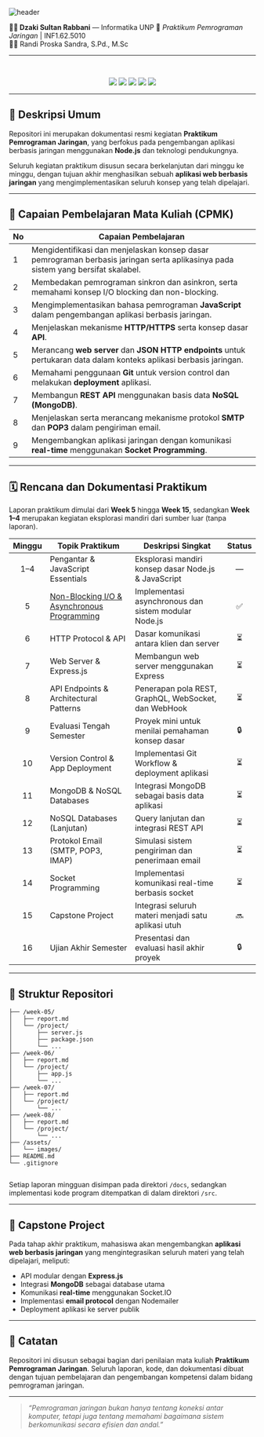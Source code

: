 ![header](https://capsule-render.vercel.app/api?type=waving&height=300&color=gradient&text=Praktikum%20Pemograman%20Jaringan&section=header&fontSize=40&desc=Node.js%20|%20MonggoDB%20|%20Express.js%20|%20Git%20|%20Vercel&descAlignY=57&fontAlignY=45)

**👨‍💻 Dzaki Sultan Rabbani** — Informatika UNP<bt>
📘 *Praktikum Pemrograman Jaringan* | INF1.62.5010<br>
👨‍🏫 Randi Proska Sandra, S.Pd., M.Sc<br>

---

<br>
<p align="center">
  <img src="https://ziadoua.github.io/m3-Markdown-Badges/badges/NodeJS/nodejs1.svg">
  <img src="https://ziadoua.github.io/m3-Markdown-Badges/badges/Express/express1.svg">
  <img src="https://ziadoua.github.io/m3-Markdown-Badges/badges/MongoDB/mongodb1.svg">
  <img src="https://ziadoua.github.io/m3-Markdown-Badges/badges/Git/git1.svg">
  <img src="https://ziadoua.github.io/m3-Markdown-Badges/badges/Vercel/vercel1.svg">
</p>

---


## 📖 Deskripsi Umum
Repositori ini merupakan dokumentasi resmi kegiatan **Praktikum Pemrograman Jaringan**, yang berfokus pada pengembangan aplikasi berbasis jaringan menggunakan **Node.js** dan teknologi pendukungnya.

Seluruh kegiatan praktikum disusun secara berkelanjutan dari minggu ke minggu, dengan tujuan akhir menghasilkan sebuah **aplikasi web berbasis jaringan** yang mengimplementasikan seluruh konsep yang telah dipelajari.

---

## 🎯 Capaian Pembelajaran Mata Kuliah (CPMK)
| No | Capaian Pembelajaran |
|----|-----------------------|
| 1 | Mengidentifikasi dan menjelaskan konsep dasar pemrograman berbasis jaringan serta aplikasinya pada sistem yang bersifat skalabel. |
| 2 | Membedakan pemrograman sinkron dan asinkron, serta memahami konsep I/O blocking dan non-blocking. |
| 3 | Mengimplementasikan bahasa pemrograman **JavaScript** dalam pengembangan aplikasi berbasis jaringan. |
| 4 | Menjelaskan mekanisme **HTTP/HTTPS** serta konsep dasar **API**. |
| 5 | Merancang **web server** dan **JSON HTTP endpoints** untuk pertukaran data dalam konteks aplikasi berbasis jaringan. |
| 6 | Memahami penggunaan **Git** untuk version control dan melakukan **deployment** aplikasi. |
| 7 | Membangun **REST API** menggunakan basis data **NoSQL (MongoDB)**. |
| 8 | Menjelaskan serta merancang mekanisme protokol **SMTP** dan **POP3** dalam pengiriman email. |
| 9 | Mengembangkan aplikasi jaringan dengan komunikasi **real-time** menggunakan **Socket Programming**. |

---

## 🗓️ Rencana dan Dokumentasi Praktikum
Laporan praktikum dimulai dari **Week 5** hingga **Week 15**, sedangkan **Week 1–4** merupakan kegiatan eksplorasi mandiri dari sumber luar (tanpa laporan).

| Minggu | Topik Praktikum | Deskripsi Singkat | Status |
|:-------:|-----------------|------------------|:------:|
| 1–4 | Pengantar & JavaScript Essentials | Eksplorasi mandiri konsep dasar Node.js & JavaScript | — |
| 5 | [Non-Blocking I/O & Asynchronous Programming](week-05/laporan-minggu-05.md) | Implementasi asynchronous dan sistem modular Node.js | ✅ |
| 6 | HTTP Protocol & API | Dasar komunikasi antara klien dan server | ⏳ |
| 7 | Web Server & Express.js | Membangun web server menggunakan Express | ⏳ |
| 8 | API Endpoints & Architectural Patterns | Penerapan pola REST, GraphQL, WebSocket, dan WebHook | ⏳ |
| 9 | Evaluasi Tengah Semester | Proyek mini untuk menilai pemahaman konsep dasar | 🔒 |
| 10 | Version Control & App Deployment | Implementasi Git Workflow & deployment aplikasi | ⏳ |
| 11 | MongoDB & NoSQL Databases | Integrasi MongoDB sebagai basis data aplikasi | ⏳ |
| 12 | NoSQL Databases (Lanjutan) | Query lanjutan dan integrasi REST API | ⏳ |
| 13 | Protokol Email (SMTP, POP3, IMAP) | Simulasi sistem pengiriman dan penerimaan email | ⏳ |
| 14 | Socket Programming | Implementasi komunikasi real-time berbasis socket | ⏳ |
| 15 | Capstone Project | Integrasi seluruh materi menjadi satu aplikasi utuh | 🔜 |
| 16 | Ujian Akhir Semester | Presentasi dan evaluasi hasil akhir proyek | 🔒 |

---

## 🧩 Struktur Repositori
```
├── /week-05/
│   ├── report.md
│   └── /project/
│       ├── server.js
│       ├── package.json
│       └── ...
├── /week-06/
│   ├── report.md
│   └── /project/
│       ├── app.js
│       └── ...
├── /week-07/
│   ├── report.md
│   └── /project/
│       └── ...
├── /week-08/
│   ├── report.md
│   └── /project/
│       └── ...
├── /assets/
│   └── images/
├── README.md
└── .gitignore


```

Setiap laporan mingguan disimpan pada direktori `/docs`, sedangkan implementasi kode program ditempatkan di dalam direktori `/src`.

---

## 🚀 Capstone Project
Pada tahap akhir praktikum, mahasiswa akan mengembangkan **aplikasi web berbasis jaringan** yang mengintegrasikan seluruh materi yang telah dipelajari, meliputi:
- API modular dengan **Express.js**
- Integrasi **MongoDB** sebagai database utama
- Komunikasi **real-time** menggunakan Socket.IO
- Implementasi **email protocol** dengan Nodemailer
- Deployment aplikasi ke server publik

---

## 🧾 Catatan
Repositori ini disusun sebagai bagian dari penilaian mata kuliah **Praktikum Pemrograman Jaringan**.
Seluruh laporan, kode, dan dokumentasi dibuat dengan tujuan pembelajaran dan pengembangan kompetensi dalam bidang pemrograman jaringan.

---

> _“Pemrograman jaringan bukan hanya tentang koneksi antar komputer, tetapi juga tentang memahami bagaimana sistem berkomunikasi secara efisien dan andal.”_
